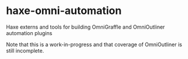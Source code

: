# haxe-omni-automation
Haxe externs and tools for building OmniGraffle and OmniOutliner automation plugins


Note that this is a work-in-progress and that coverage of OmniOutliner is still incomplete.

